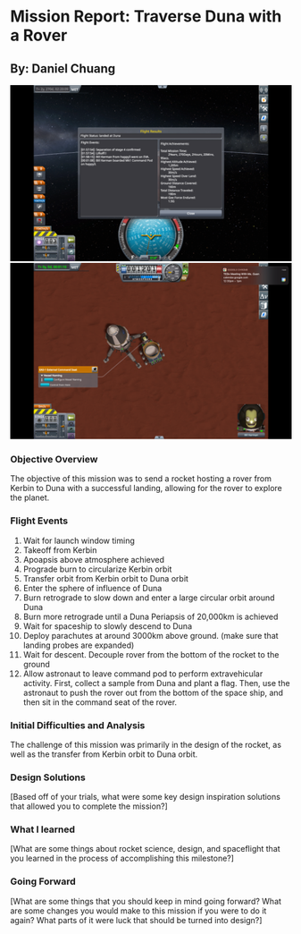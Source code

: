 # Mission Report: Traverse Duna with a Rover

## By: Daniel Chuang

![Proof that I landed on Duna](proof.png)
![Picture of the rover on Duna](landing.png)

### Objective Overview

The objective of this mission was to send a rocket hosting a rover from Kerbin to Duna with a successful landing, allowing for the rover to explore the planet.

### Flight Events

1. Wait for launch window timing
2. Takeoff from Kerbin
3. Apoapsis above atmosphere achieved
4. Prograde burn to circularize Kerbin orbit
5. Transfer orbit from Kerbin orbit to Duna orbit
6. Enter the sphere of influence of Duna
7. Burn retrograde to slow down and enter a large circular orbit around Duna
8. Burn more retrograde until a Duna Periapsis of 20,000km is achieved
9. Wait for spaceship to slowly descend to Duna
10. Deploy parachutes at around 3000km above ground. (make sure that landing probes are expanded)
11. Wait for descent. Decouple rover from the bottom of the rocket to the ground
12. Allow astronaut to leave command pod to perform extravehicular activity. First, collect a sample from Duna and plant a flag. Then, use the astronaut to push the rover out from the bottom of the space ship, and then sit in the command seat of the rover.

### Initial Difficulties and Analysis

The challenge of this mission was primarily in the design of the rocket, as well as the transfer from Kerbin orbit to Duna orbit.

### Design Solutions

[Based off of your trials, what were some key design inspiration solutions that allowed you to complete the mission?]

### What I learned

[What are some things about rocket science, design, and spaceflight that you learned in the process of accomplishing this milestone?]

### Going Forward

[What are some things that you should keep in mind going forward? What are some changes you would make to this mission if you were to do it again? What parts of it were luck that should be turned into design?]
